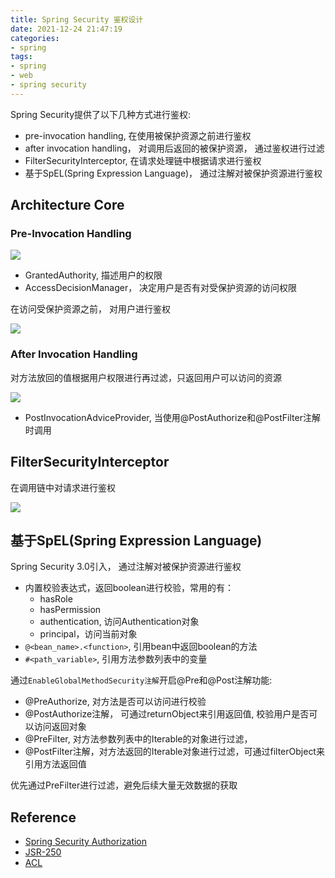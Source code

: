 ```yaml
---
title: Spring Security 鉴权设计
date: 2021-12-24 21:47:19
categories:
- spring
tags:
- spring
- web
- spring security
---
```


Spring Security提供了以下几种方式进行鉴权:

- pre-invocation handling, 在使用被保护资源之前进行鉴权
- after invocation handling， 对调用后返回的被保护资源， 通过鉴权进行过滤
- FilterSecurityInterceptor, 在请求处理链中根据请求进行鉴权
- 基于SpEL(Spring Expression Language)， 通过注解对被保护资源进行鉴权

<!--more-->

## Architecture Core

### Pre-Invocation Handling

![](pre-invocation-design.png)

- GrantedAuthority, 描述用户的权限
- AccessDecisionManager， 决定用户是否有对受保护资源的访问权限

在访问受保护资源之前， 对用户进行鉴权

![](pre-invocation-design2.png)

### After Invocation Handling

对方法放回的值根据用户权限进行再过滤，只返回用户可以访问的资源

![](after-invocation-design.png)

- PostInvocationAdviceProvider, 当使用@PostAuthorize和@PostFilter注解时调用

## FilterSecurityInterceptor

在调用链中对请求进行鉴权

![](FilterSecurityInterceptor-flow.png)

## 基于SpEL(Spring Expression Language)

Spring Security 3.0引入， 通过注解对被保护资源进行鉴权

- 内置校验表达式，返回boolean进行校验，常用的有：
  - hasRole
  - hasPermission
  - authentication, 访问Authentication对象
  - principal，访问当前对象
- `@<bean_name>.<function>`, 引用bean中返回boolean的方法
- `#<path_variable>`, 引用方法参数列表中的变量

通过`EnableGlobalMethodSecurity注解`开启@Pre和@Post注解功能:

- @PreAuthorize, 对方法是否可以访问进行校验
- @PostAuthorize注解， 可通过returnObject来引用返回值, 校验用户是否可以访问返回对象
- @PreFilter, 对方法参数列表中的Iterable的对象进行过滤，
- @PostFilter注解，对方法返回的Iterable对象进行过滤，可通过filterObject来引用方法返回值

优先通过PreFilter进行过滤，避免后续大量无效数据的获取

## Reference

- [Spring Security Authorization](https://docs.spring.io/spring-security/site/docs/current/reference/html5/#servlet-authorization)
- [JSR-250](https://amos.s2u2m.com/2021/08/spring-security/authorization/)
- [ACL](https://amos.s2u2m.com/2021/08/spring-security/authorization/)

